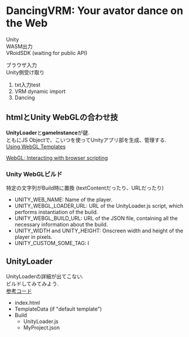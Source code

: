 # DancingVRM: Your avator dance on the Web


Unity  
WASM出力  
VRoidSDK (waiting for public API)  

ブラウザ入力  
Unity側受け取り  

1. txt入力test  
2. VRM dynamic import
3. Dancing

## htmlとUnity WebGLの合わせ技
**UnityLoader**と**gameInstance**が鍵.  
ともにJS Objectで、こいつを使ってUnityアプリ部を生成、管理する.  
[Using WebGL Templates](https://docs.unity3d.com/2018.3/Documentation/Manual/webgl-templates.html)  


[WebGL: Interacting with browser scripting](https://docs.unity3d.com/2018.3/Documentation/Manual/webgl-interactingwithbrowserscripting.html)  

### Unity WebGLビルド
特定の文字列がBuild時に置換 (textContentだったり、URLだったり)  

* UNITY_WEB_NAME: Name of the player.
* UNITY_WEBGL_LOADER_URL: URL of the UnityLoader.js script, which performs instantiation of the build.
* UNITY_WEBGL_BUILD_URL: URL of the JSON file, containing all the necessary information about the build.
* UNITY_WIDTH and UNITY_HEIGHT: Onscreen width and height of the player in pixels.
* UNITY_CUSTOM_SOME_TAG: I


## UnityLoader
UnityLoaderの詳細が出てこない.  
ビルドしてみてみよう.  
[参考コード](https://gist.github.com/kyptov/f7e4718ee93b5c42bb975bc006fb10b4)


* index.html
* TemplateData (if "default template")
* Build
  + UnityLoader.js
  + MyProject.json
